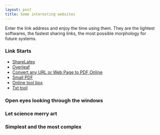 ```yaml
---
layout: post
title: Some interesting websites
---
```


Enter the link address and enjoy the time using them. They are the lightest softwares, the fastest sharing links, the most possible morphology for future systems.

### Link Starts

* [ShareLatex](https://www.sharelatex.com/)<br>
* [Overleaf](https://www.overleaf.com/15206758fhzbqwftbcxz#/57496914/)<br>
* [Convert any URL or Web Page to PDF Online](http://pdfmyurl.com/)<br/>
* [Small PDF](http://smallpdf.com/cn) <br>
* [Online tool box](https://tool.lu/)<br>
* [Txt tool](http://www.txttool.com/) 


### Open eyes looking through the windows


### Let science merry art


### Simplest and the most complex

